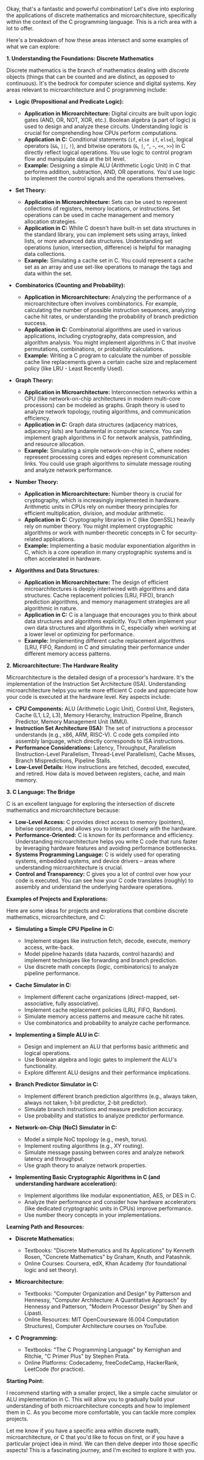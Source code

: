 Okay, that's a fantastic and powerful combination!  Let's dive into exploring the applications of discrete mathematics and microarchitecture, specifically within the context of the C programming language. This is a rich area with a lot to offer.

Here's a breakdown of how these areas intersect and some examples of what we can explore:

**1. Understanding the Foundations: Discrete Mathematics**

Discrete mathematics is the branch of mathematics dealing with *discrete* objects (things that can be counted and are distinct, as opposed to continuous). It's the bedrock for computer science and digital systems. Key areas relevant to microarchitecture and C programming include:

* **Logic (Propositional and Predicate Logic):**
    * **Application in Microarchitecture:**  Digital circuits are built upon logic gates (AND, OR, NOT, XOR, etc.). Boolean algebra (a part of logic) is used to design and analyze these circuits.  Understanding logic is crucial for comprehending how CPUs perform computations.
    * **Application in C:**  Conditional statements (`if`, `else if`, `else`), logical operators (`&&`, `||`, `!`), and bitwise operators (`&`, `|`, `^`, `~`, `<<`, `>>`) in C directly reflect logical operations.  You use logic to control program flow and manipulate data at the bit level.
    * **Example:** Designing a simple ALU (Arithmetic Logic Unit) in C that performs addition, subtraction, AND, OR operations. You'd use logic to implement the control signals and the operations themselves.

* **Set Theory:**
    * **Application in Microarchitecture:**  Sets can be used to represent collections of registers, memory locations, or instructions.  Set operations can be used in cache management and memory allocation strategies.
    * **Application in C:**  While C doesn't have built-in set data structures in the standard library, you can implement sets using arrays, linked lists, or more advanced data structures. Understanding set operations (union, intersection, difference) is helpful for managing data collections.
    * **Example:**  Simulating a cache set in C. You could represent a cache set as an array and use set-like operations to manage the tags and data within the set.

* **Combinatorics (Counting and Probability):**
    * **Application in Microarchitecture:**  Analyzing the performance of a microarchitecture often involves combinatorics.  For example, calculating the number of possible instruction sequences, analyzing cache hit rates, or understanding the probability of branch prediction success.
    * **Application in C:**  Combinatorial algorithms are used in various applications, including cryptography, data compression, and algorithm analysis.  You might implement algorithms in C that involve permutations, combinations, or probability calculations.
    * **Example:**  Writing a C program to calculate the number of possible cache line replacements given a certain cache size and replacement policy (like LRU - Least Recently Used).

* **Graph Theory:**
    * **Application in Microarchitecture:**  Interconnection networks within a CPU (like network-on-chip architectures in modern multi-core processors) can be modeled as graphs. Graph theory is used to analyze network topology, routing algorithms, and communication efficiency.
    * **Application in C:**  Graph data structures (adjacency matrices, adjacency lists) are fundamental in computer science. You can implement graph algorithms in C for network analysis, pathfinding, and resource allocation.
    * **Example:**  Simulating a simple network-on-chip in C, where nodes represent processing cores and edges represent communication links. You could use graph algorithms to simulate message routing and analyze network performance.

* **Number Theory:**
    * **Application in Microarchitecture:**  Number theory is crucial for cryptography, which is increasingly implemented in hardware.  Arithmetic units in CPUs rely on number theory principles for efficient multiplication, division, and modular arithmetic.
    * **Application in C:**  Cryptography libraries in C (like OpenSSL) heavily rely on number theory. You might implement cryptographic algorithms or work with number-theoretic concepts in C for security-related applications.
    * **Example:**  Implementing a basic modular exponentiation algorithm in C, which is a core operation in many cryptographic systems and is often accelerated in hardware.

* **Algorithms and Data Structures:**
    * **Application in Microarchitecture:**  The design of efficient microarchitectures is deeply intertwined with algorithms and data structures.  Cache replacement policies (LRU, FIFO), branch prediction algorithms, and memory management strategies are all algorithmic in nature.
    * **Application in C:**  C is a language that encourages you to think about data structures and algorithms explicitly. You'll often implement your own data structures and algorithms in C, especially when working at a lower level or optimizing for performance.
    * **Example:**  Implementing different cache replacement algorithms (LRU, FIFO, Random) in C and simulating their performance under different memory access patterns.

**2. Microarchitecture: The Hardware Reality**

Microarchitecture is the detailed design of a processor's hardware. It's the implementation of the Instruction Set Architecture (ISA). Understanding microarchitecture helps you write more efficient C code and appreciate how your code is executed at the hardware level. Key aspects include:

* **CPU Components:**  ALU (Arithmetic Logic Unit), Control Unit, Registers, Cache (L1, L2, L3), Memory Hierarchy, Instruction Pipeline, Branch Predictor, Memory Management Unit (MMU).
* **Instruction Set Architecture (ISA):**  The set of instructions a processor understands (e.g., x86, ARM, RISC-V).  C code gets compiled into assembly language, which directly corresponds to ISA instructions.
* **Performance Considerations:**  Latency, Throughput, Parallelism (Instruction-Level Parallelism, Thread-Level Parallelism), Cache Misses, Branch Mispredictions, Pipeline Stalls.
* **Low-Level Details:**  How instructions are fetched, decoded, executed, and retired. How data is moved between registers, cache, and main memory.

**3. C Language: The Bridge**

C is an excellent language for exploring the intersection of discrete mathematics and microarchitecture because:

* **Low-Level Access:** C provides direct access to memory (pointers), bitwise operations, and allows you to interact closely with the hardware.
* **Performance-Oriented:** C is known for its performance and efficiency. Understanding microarchitecture helps you write C code that runs faster by leveraging hardware features and avoiding performance bottlenecks.
* **Systems Programming Language:** C is widely used for operating systems, embedded systems, and device drivers – areas where understanding microarchitecture is crucial.
* **Control and Transparency:** C gives you a lot of control over how your code is executed. You can see how your C code translates (roughly) to assembly and understand the underlying hardware operations.

**Examples of Projects and Explorations:**

Here are some ideas for projects and explorations that combine discrete mathematics, microarchitecture, and C:

* **Simulating a Simple CPU Pipeline in C:**
    * Implement stages like instruction fetch, decode, execute, memory access, write-back.
    * Model pipeline hazards (data hazards, control hazards) and implement techniques like forwarding and branch prediction.
    * Use discrete math concepts (logic, combinatorics) to analyze pipeline performance.

* **Cache Simulator in C:**
    * Implement different cache organizations (direct-mapped, set-associative, fully associative).
    * Implement cache replacement policies (LRU, FIFO, Random).
    * Simulate memory access patterns and measure cache hit rates.
    * Use combinatorics and probability to analyze cache performance.

* **Implementing a Simple ALU in C:**
    * Design and implement an ALU that performs basic arithmetic and logical operations.
    * Use Boolean algebra and logic gates to implement the ALU's functionality.
    * Explore different ALU designs and their performance implications.

* **Branch Predictor Simulator in C:**
    * Implement different branch prediction algorithms (e.g., always taken, always not taken, 1-bit predictor, 2-bit predictor).
    * Simulate branch instructions and measure prediction accuracy.
    * Use probability and statistics to analyze predictor performance.

* **Network-on-Chip (NoC) Simulator in C:**
    * Model a simple NoC topology (e.g., mesh, torus).
    * Implement routing algorithms (e.g., XY routing).
    * Simulate message passing between cores and analyze network latency and throughput.
    * Use graph theory to analyze network properties.

* **Implementing Basic Cryptographic Algorithms in C (and understanding hardware acceleration):**
    * Implement algorithms like modular exponentiation, AES, or DES in C.
    * Analyze their performance and consider how hardware accelerators (like dedicated cryptographic units in CPUs) improve performance.
    * Use number theory concepts in your implementations.

**Learning Path and Resources:**

* **Discrete Mathematics:**
    * Textbooks: "Discrete Mathematics and Its Applications" by Kenneth Rosen, "Concrete Mathematics" by Graham, Knuth, and Patashnik.
    * Online Courses: Coursera, edX, Khan Academy (for foundational logic and set theory).

* **Microarchitecture:**
    * Textbooks: "Computer Organization and Design" by Patterson and Hennessy, "Computer Architecture: A Quantitative Approach" by Hennessy and Patterson, "Modern Processor Design" by Shen and Lipasti.
    * Online Resources:  MIT OpenCourseware (6.004 Computation Structures), Computer Architecture courses on YouTube.

* **C Programming:**
    * Textbooks: "The C Programming Language" by Kernighan and Ritchie, "C Primer Plus" by Stephen Prata.
    * Online Platforms:  Codecademy, freeCodeCamp, HackerRank, LeetCode (for practice).

**Starting Point:**

I recommend starting with a smaller project, like a simple cache simulator or ALU implementation in C.  This will allow you to gradually build your understanding of both microarchitecture concepts and how to implement them in C. As you become more comfortable, you can tackle more complex projects.

Let me know if you have a specific area within discrete math, microarchitecture, or C that you'd like to focus on first, or if you have a particular project idea in mind. We can then delve deeper into those specific aspects!  This is a fascinating journey, and I'm excited to explore it with you.
